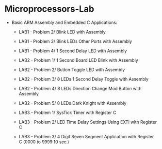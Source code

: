 # Microprocessors-Lab
* Basic ARM Assembly and Embedded C Applications:
  * LAB1 - Problem 2/ Blink LED with Assembly
  * LAB1 - Problem 3/ Blink LEDs Other Ports with Assembly
  * LAB1 - Problem 4/ 1 Second Delay LED with Assembly

  * LAB2 - Problem 1/ 1 Second Board LED Blink with Assembly
  * LAB2 - Problem 2/ Button Toggle LED with Assembly
  * LAB2 - Problem 3/ 8 LEDs 1 Second Delay Toggle with Assembly
  * LAB2 - Problem 4/ 8 LEDs Direction Change Mod Button with Assembly
  * LAB2 - Problem 5/ 8 LEDs Dark Knight with Assembly 

  * LAB3 - Problem 1/ SysTick Timer with Register C
  * LAB3 - Problem 2/ LED Time Delay Settings Using EXTI with Register C
  * LAB3 - Problem 3/ 4 Digit Seven Segment Application with Register C (0000 to 9999 10 sec.)  
